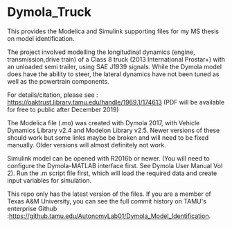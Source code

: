 # Dymola_Truck
This provides the Modelica and Simulink supporting files for my MS thesis on model identification.

The project involved modelling the longitudinal dynamics (engine, transmission,drive train) of a Class 8 truck (2013 International Prostar+) with an unloaded semi trailer, using SAE J1939 signals. While the Dymola model does have the ability to steer, the lateral dynamics have not been tuned as well as the powertrain components.

For details/citation, please see : https://oaktrust.library.tamu.edu/handle/1969.1/174613
(PDF will be available for free to public after December 2019)

The Modelica file (.mo) was created with Dymola 2017, with Vehicle Dynamics Library v2.4 and Modelon Library v2.5. Newer versions of these should work but some links maybe be broken and will need to be fixed manually. Older versions will almost definitely not work.

Simulink model can be opened with R2016b or newer. (You will need to configure the Dymola-MATLAB interface first. See Dymola User Manual Vol 2). Run the .m script file first, which will load the required data and create input variables for simulation.

This repo only has the latest version of the files. If you are a member of Texas A&M University, you can see the full commit history on TAMU's enterprise Github :https://github.tamu.edu/AutonomyLab01/Dymola_Model_Identification.





